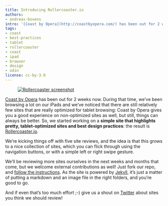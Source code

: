 ```yaml
---
title: Introducing Rollercoaster.io
authors:
- andreas-bovens
intro: '[Coast by Opera](http://coastbyopera.com/) has been out for 2 weeks now. During that time, we’ve been browsing a lot on our iPads and we’ve noticed that there are still relatively few sites that are really optimized for tablet browsing: Coast by Opera gives you a good experience on non-optimized sites as well, but still, things can always be better. So, we started working on a **simple site that highlights pretty, tablet-optimized sites and best design practices:** the result is [Rollercoaster.io](http://rollercoaster.io/).'
tags:
- coast
- best-practices
- tablet
- rollercoaster
- coast
- ipad
- browser
- design
- odin
license: cc-by-3.0
---
```


<figure class="figure">
	<a href="http://rollercoaster.io/"><img src="{{ page.id }}/rollercoaster-250.jpg" alt="Rollercoaster screenshot" class="figure__media"></a>
</figure>

[Coast by Opera][3] has been out for 2 weeks now. During that time, we’ve been browsing a lot on our iPads and we’ve noticed that there are still relatively few sites that are really optimized for tablet browsing: Coast by Opera gives you a good experience on non-optimized sites as well, but still, things can always be better. So, we started working on a **simple site that highlights pretty, tablet-optimized sites and best design practices**: the result is [Rollercoaster.io][4].

[3]: http://coastbyopera.com/
[4]: http://rollercoaster.io/

We’re kicking things off with five site reviews, and the idea is that this grows to a nice collection of sites, which you can flick through using the navigation buttons, or with a simple left or right swipe gesture.

We’ll be reviewing more sites ourselves in the next weeks and months that come, but we welcome external contributions as well! Just fork our repo, and [follow the instructions][5]. As the site is powered by [Jekyll][6], it’s just a matter of putting a markdown and an image file in the right folders, and you’re good to go.

[5]: https://github.com/operasoftware/rollercoaster/blob/master/README.md
[6]: http://jekyllrb.com

And if even that’s too much effort ;-) give us a shout on [Twitter][7] about sites you think we should review!

[7]: https://twitter.com/odevrel
